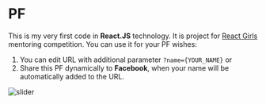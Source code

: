# PF

This is my very first code in **React.JS** technology. It is project for [React Girls](https://reactgirls.com/) mentoring competition. You can use it for your PF wishes:

1. You can edit URL with additional parameter ```?name={YOUR_NAME}``` or
2. Share this PF dynamically to **Facebook**, when your name will be automatically added to the URL.

<img src="https://github.com/SvetlanaM/pf2021/blob/master/public/pf.png"
     alt="slider"
     style="float: left; margin-right: 10px;" />
 

